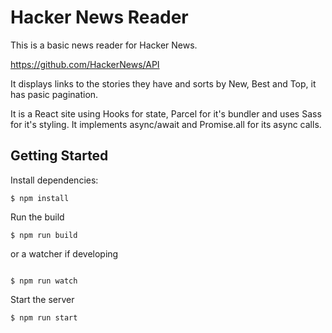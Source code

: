 # Hacker News Reader

This is a basic news reader for Hacker News. 

https://github.com/HackerNews/API

It displays links to the stories they have and sorts by New, Best and Top, it has pasic pagination. 

It is a React site using Hooks for state, Parcel for it's bundler and  uses Sass for it's styling. It implements async/await and Promise.all for its async calls. 


## Getting Started

Install dependencies:
```
$ npm install
```

Run the build
```
$ npm run build
```

or a watcher if developing
```

$ npm run watch
```

Start the server
```
$ npm run start
```

